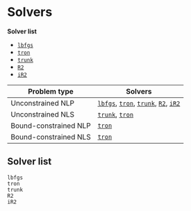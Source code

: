# Solvers

**Solver list**

- [`lbfgs`](@ref)
- [`tron`](@ref)
- [`trunk`](@ref)
- [`R2`](@ref)
- [`iR2`](@ref)

| Problem type          | Solvers  |
| --------------------- | -------- |
| Unconstrained NLP     | [`lbfgs`](@ref), [`tron`](@ref), [`trunk`](@ref), [`R2`](@ref), [`iR2`](@ref)|
| Unconstrained NLS     | [`trunk`](@ref), [`tron`](@ref) |
| Bound-constrained NLP | [`tron`](@ref) |
| Bound-constrained NLS | [`tron`](@ref) |

## Solver list

```@docs
lbfgs
tron
trunk
R2
iR2
```
